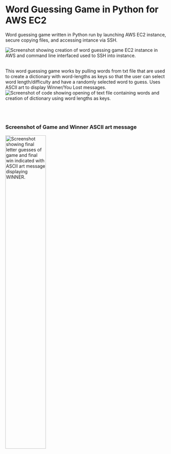 # Word Guessing Game in Python for AWS EC2
Word guessing game written in Python run by launching AWS EC2 instance, secure copying files, and accessing intance via SSH.

<img src="https://github.com/NicoleReneNewcomb/Word_Guessing_Game_Python_AWS/assets/112290345/9f97d3bf-81b6-4f4f-b89f-46b896f2668b" alt="Screenshot showing creation of word guessing game EC2 instance in AWS and command line interfaced used to SSH into instance."><br><br>

This word guessing game works by pulling words from txt file that are used to create a dictionary with word-lengths as keys so that the user can select word length/difficulty and have a randomly selected word to guess. Uses ASCII art to display Winner/You Lost messages.<br>
<img src="https://github.com/NicoleReneNewcomb/Word_Guessing_Game_Python_AWS/assets/112290345/4488bded-2384-4a4e-a198-ed79a411328a" alt="Screenshot of code showing opening of text file containing words and creation of dictionary using word lengths as keys.">

<br><br>
### Screenshot of Game and Winner ASCII art message
<img src="https://github.com/NicoleReneNewcomb/Word_Guessing_Game_Python_AWS/assets/112290345/605022ec-5ad0-4bb0-9de3-5d05629031cf" alt="Screenshot showing final letter guesses of game and final win indicated with ASCII art message displaying WINNER." width=50%>
